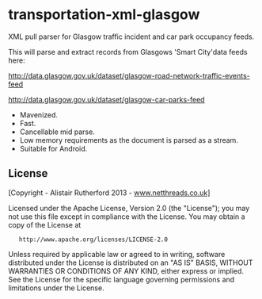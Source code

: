 transportation-xml-glasgow
==========================

XML pull parser for Glasgow traffic incident and car park occupancy feeds.

This will parse and extract records from Glasgows 'Smart City'data feeds here:

http://data.glasgow.gov.uk/dataset/glasgow-road-network-traffic-events-feed

http://data.glasgow.gov.uk/dataset/glasgow-car-parks-feed

- Mavenized.
- Fast.
- Cancellable mid parse.
- Low memory requirements as the document is parsed as a stream.
- Suitable for Android.

License
--------
[Copyright - Alistair Rutherford 2013 - www.netthreads.co.uk]

Licensed under the Apache License, Version 2.0 (the "License");
   you may not use this file except in compliance with the License.
   You may obtain a copy of the License at

       http://www.apache.org/licenses/LICENSE-2.0

   Unless required by applicable law or agreed to in writing, software
   distributed under the License is distributed on an "AS IS" BASIS,
   WITHOUT WARRANTIES OR CONDITIONS OF ANY KIND, either express or implied.
   See the License for the specific language governing permissions and
   limitations under the License.
